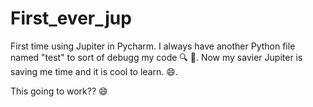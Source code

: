 # First_ever_jup
First time using Jupiter in Pycharm. I always have another Python file named "test" to sort of debugg my code :mag: :bug:.
Now my savier Jupiter is saving me time and it is cool to learn. :smile:.

This going to work?? :smile:

